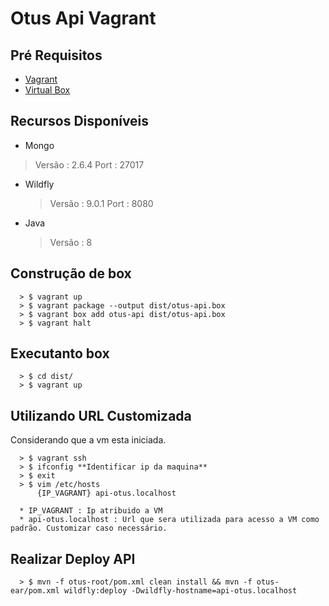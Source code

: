 # Otus Api Vagrant

## Pré Requisitos
* [Vagrant](https://www.vagrantup.com/)
* [Virtual Box](https://www.virtualbox.org/)

## Recursos Disponíveis

* Mongo 
> Versão : 2.6.4
> Port : 27017
  
* Wildfly
  > Versão : 9.0.1
  > Port : 8080
  
* Java
  > Versão : 8

## Construção de box
      > $ vagrant up
      > $ vagrant package --output dist/otus-api.box
      > $ vagrant box add otus-api dist/otus-api.box
      > $ vagrant halt

## Executanto box
      > $ cd dist/
      > $ vagrant up

## Utilizando URL Customizada
Considerando que a vm esta iniciada.

      > $ vagrant ssh
      > $ ifconfig **Identificar ip da maquina**
      > $ exit
      > $ vim /etc/hosts
          {IP_VAGRANT} api-otus.localhost

      * IP_VAGRANT : Ip atribuido a VM
      * api-otus.localhost : Url que sera utilizada para acesso a VM como padrão. Customizar caso necessário.

## Realizar Deploy API
      > $ mvn -f otus-root/pom.xml clean install && mvn -f otus-ear/pom.xml wildfly:deploy -Dwildfly-hostname=api-otus.localhost

